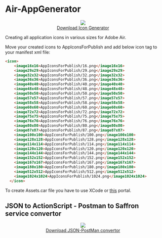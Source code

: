# Air-AppGenerator

<p  align="center"><a href="https://github.com/SaffronCode/Adobe-Air-Assistant/raw/master/build/AppGenerator.exe"><img src=https://github.com/SaffronCode/Adobe-Air-Assistant/blob/master/src/AppIconsForPublish/128.png?raw=true"/><br>Download Icon Generator</a></p>

Creating all application icons in various sizes for Adobe Air.

Move your created icons to AppIconsForPublish and add below icon tag to your manifest xml file:

```html
<icon>
    <image16x16>AppIconsForPublish/16.png</image16x16>
    <image29x29>AppIconsForPublish/29.png</image29x29>
    <image32x32>AppIconsForPublish/32.png</image32x32>
    <image36x36>AppIconsForPublish/36.png</image36x36>
    <image40x40>AppIconsForPublish/40.png</image40x40>
    <image48x48>AppIconsForPublish/48.png</image48x48>
    <image50x50>AppIconsForPublish/50.png</image50x50>
    <image57x57>AppIconsForPublish/57.png</image57x57>
    <image58x58>AppIconsForPublish/58.png</image58x58>
    <image60x60>AppIconsForPublish/60.png</image60x60>
    <image72x72>AppIconsForPublish/72.png</image72x72>
    <image75x75>AppIconsForPublish/75.png</image75x75>
    <image76x76>AppIconsForPublish/76.png</image76x76>
    <image80x80>AppIconsForPublish/80.png</image80x80>
    <image87x87>AppIconsForPublish/87.png</image87x87>
    <image100x100>AppIconsForPublish/100.png</image100x100>
    <image128x128>AppIconsForPublish/128.png</image128x128>
    <image114x114>AppIconsForPublish/114.png</image114x114>
    <image120x120>AppIconsForPublish/120.png</image120x120>
    <image144x144>AppIconsForPublish/144.png</image144x144>
    <image152x152>AppIconsForPublish/152.png</image152x152>
    <image167x167>AppIconsForPublish/167.png</image167x167>
    <image180x180>AppIconsForPublish/180.png</image180x180>
    <image512x512>AppIconsForPublish/512.png</image512x512>
    <image1024x1024>AppIconsForPublish/1024.png</image1024x1024>
  </icon>
```

To create Assets.car file you have to use XCode or <a href="http://www.applicationloader.net/appuploader/icontool.php">this</a> portal.

## JSON to ActionScript - Postman to Saffron service convertor
<p  align="center"><a href="https://github.com/SaffronCode/Adobe-Air-Assistant/raw/master/build/PostMan-JSON-Creator.exe"><img src="https://github.com/SaffronCode/Adobe-Air-Assistant/blob/master/jsnon-postman/AppIconsForPublish/128.png?raw=true" align="center"/><br>Download JSON-PostMan convertor</a></p>
